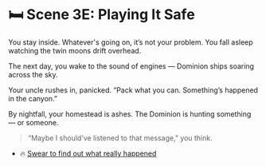 
# 🛏️ Scene 3E: Playing It Safe

You stay inside. Whatever's going on, it’s not your problem. You fall asleep watching the twin moons drift overhead.

The next day, you wake to the sound of engines — Dominion ships soaring across the sky.

Your uncle rushes in, panicked. “Pack what you can. Something’s happened in the canyon.”

By nightfall, your homestead is ashes. The Dominion is hunting something — or someone.

> “Maybe I should’ve listened to that message,” you think.

- 🔥 [Swear to find out what really happened](../space-battles/scene4F.md)
